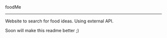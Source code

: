 foodMe

---

Website to search for food ideas. Using external API.

Soon will make this readme better ;)
